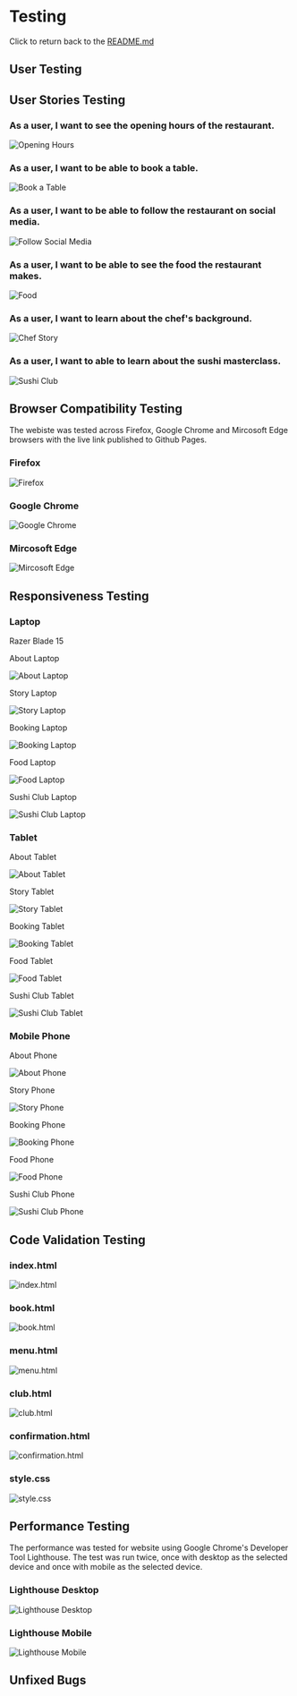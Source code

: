 # Testing

Click to return back to the [README.md](README.md)

## User Testing

## User Stories Testing
### As a user, I want to see the opening hours of the restaurant.

![Opening Hours](https://github.com/ogc1231/sushi-cult-restaurant/blob/main/documentation/testing/booking.PNG)

### As a user, I want to be able to book a table.

![Book a Table](https://github.com/ogc1231/sushi-cult-restaurant/blob/main/documentation/testing/booking.PNG)

### As a user, I want to be able to follow the restaurant on social media.

![Follow Social Media](https://github.com/ogc1231/sushi-cult-restaurant/blob/main/documentation/testing/footer.PNG)

### As a user, I want to be able to see the food the restaurant makes.

![Food](https://github.com/ogc1231/sushi-cult-restaurant/blob/main/documentation/testing/food.PNG)

### As a user, I want to learn about the chef's background.

![Chef Story](https://github.com/ogc1231/sushi-cult-restaurant/blob/main/documentation/testing/chef-story.PNG)

### As a user, I want to able to learn about the sushi masterclass.

![Sushi Club](https://github.com/ogc1231/sushi-cult-restaurant/blob/main/documentation/testing/club.PNG)


## Browser Compatibility Testing

The webiste was tested across Firefox, Google Chrome and Mircosoft Edge browsers with the live link published to Github Pages.

### Firefox

![Firefox](https://github.com/ogc1231/sushi-cult-restaurant/blob/main/documentation/testing/firefox.PNG)

### Google Chrome

![Google Chrome](https://github.com/ogc1231/sushi-cult-restaurant/blob/main/documentation/testing/chrome.PNG)

### Mircosoft Edge 

![Mircosoft Edge](https://github.com/ogc1231/sushi-cult-restaurant/blob/main/documentation/testing/edge.PNG)

## Responsiveness Testing
### Laptop
Razer Blade 15

About Laptop

![About Laptop](https://github.com/ogc1231/sushi-cult-restaurant/blob/main/documentation/testing/laptop-about.PNG)

Story Laptop

![Story Laptop](https://github.com/ogc1231/sushi-cult-restaurant/blob/main/documentation/testing/laptop-story.PNG)

Booking Laptop

![Booking Laptop](https://github.com/ogc1231/sushi-cult-restaurant/blob/main/documentation/testing/laptop-booking.PNG)

Food Laptop

![Food Laptop](https://github.com/ogc1231/sushi-cult-restaurant/blob/main/documentation/testing/laptop-food.PNG)

Sushi Club Laptop

![Sushi Club Laptop](https://github.com/ogc1231/sushi-cult-restaurant/blob/main/documentation/testing/laptop-club.PNG)

### Tablet
About Tablet

![About Tablet](https://github.com/ogc1231/sushi-cult-restaurant/blob/main/documentation/testing/tablet-about.PNG)

Story Tablet

![Story Tablet](https://github.com/ogc1231/sushi-cult-restaurant/blob/main/documentation/testing/tablet-story.PNG)

Booking Tablet

![Booking Tablet](https://github.com/ogc1231/sushi-cult-restaurant/blob/main/documentation/testing/tablet-booking.PNG)

Food Tablet

![Food Tablet](https://github.com/ogc1231/sushi-cult-restaurant/blob/main/documentation/testing/tablet-food.PNG)

Sushi Club Tablet

![Sushi Club Tablet](https://github.com/ogc1231/sushi-cult-restaurant/blob/main/documentation/testing/tablet-club.PNG)

### Mobile Phone
About Phone

![About Phone](https://github.com/ogc1231/sushi-cult-restaurant/blob/main/documentation/testing/phone-about.PNG)

Story Phone

![Story Phone](https://github.com/ogc1231/sushi-cult-restaurant/blob/main/documentation/testing/phone-story.PNG)

Booking Phone

![Booking Phone](https://github.com/ogc1231/sushi-cult-restaurant/blob/main/documentation/testing/phone-book.PNG)

Food Phone

![Food Phone](https://github.com/ogc1231/sushi-cult-restaurant/blob/main/documentation/testing/phone-food.PNG)

Sushi Club Phone

![Sushi Club Phone](https://github.com/ogc1231/sushi-cult-restaurant/blob/main/documentation/testing/phone-club.PNG)

## Code Validation Testing

### index.html

![index.html](https://github.com/ogc1231/sushi-cult-restaurant/blob/main/documentation/testing/valid-home.PNG)

### book.html

![book.html](https://github.com/ogc1231/sushi-cult-restaurant/blob/main/documentation/testing/valid-book.PNG)

### menu.html

![menu.html](https://github.com/ogc1231/sushi-cult-restaurant/blob/main/documentation/testing/valid-menu.PNG)

### club.html

![club.html](https://github.com/ogc1231/sushi-cult-restaurant/blob/main/documentation/testing/valid-club.PNG)

### confirmation.html

![confirmation.html](https://github.com/ogc1231/sushi-cult-restaurant/blob/main/documentation/testing/valid-confirmation.PNG)

### style.css

![style.css](https://github.com/ogc1231/sushi-cult-restaurant/blob/main/documentation/testing/css-valid.PNG)

## Performance Testing

The performance was tested for website using Google Chrome's Developer Tool Lighthouse. The test was run twice, once with desktop as the selected device and once with mobile as the selected device.

### Lighthouse Desktop

![Lighthouse Desktop](https://github.com/ogc1231/sushi-cult-restaurant/blob/main/documentation/testing/lighthouse-desktop.PNG)

### Lighthouse Mobile

![Lighthouse Mobile](https://github.com/ogc1231/sushi-cult-restaurant/blob/main/documentation/testing/lighthouse-mobile.PNG)


## Unfixed Bugs